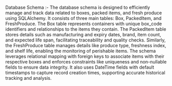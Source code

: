 Database Schema :-
The database schema is designed to efficiently manage and track data related to boxes, packed items, and fresh produce using SQLAlchemy. It consists of three main tables: Box, PackedItem, and FreshProduce. The Box table represents containers with unique box_code identifiers and relationships to the items they contain. The PackedItem table stores details such as manufacturing and expiry dates, brand, item count, and expected life span, facilitating traceability and quality checks. Similarly, the FreshProduce table manages details like produce type, freshness index, and shelf life, enabling the monitoring of perishable items. The schema leverages relational mapping with foreign keys to associate items with their respective boxes and enforces constraints like uniqueness and non-nullable fields to ensure data integrity. It also uses DateTime fields with default timestamps to capture record creation times, supporting accurate historical tracking and analysis.
 
